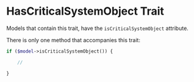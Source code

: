# HasCriticalSystemObject Trait

Models that contain this trait, have the `isCriticalSystemObject` attribute.

There is only one method that accompanies this trait:

```php
if ($model->isCriticalSystemObject()) {

    //

}
```
